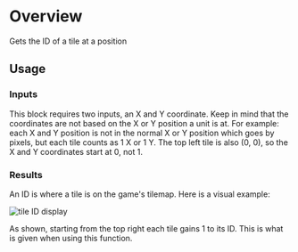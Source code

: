 # Overview

Gets the ID of a tile at a position

## Usage

### Inputs

This block requires two inputs, an X and Y coordinate. Keep in mind that the coordinates are not based on the X or Y position a unit is at. For example: each X and Y position is not in the normal X or Y position which goes by pixels, but each tile counts as 1 X or 1 Y. The top left tile is also (0, 0), so the X and Y coordinates start at 0, not 1.

### Results

An ID is where a tile is on the game's tilemap. Here is a visual example:

![tile ID display](../img/scripting/tileID.png)

As shown, starting from the top right each tile gains 1 to its ID. This is what is given when using this function.
